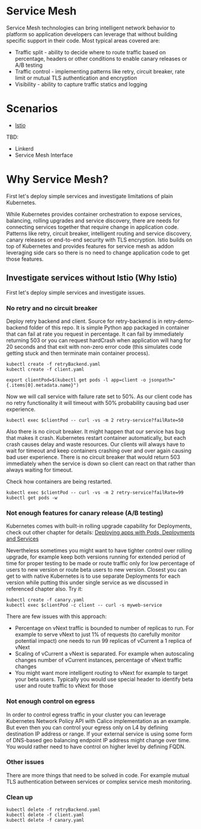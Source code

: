 # Service Mesh
Service Mesh technologies can bring intelligent network behavior to platform so application developers can leverage that without building specific support in their code. Most typical areas covered are:
- Traffic split - ability to decide where to route traffic based on percentage, headers or other conditions to enable canary releases or A/B testing
- Traffic control - implementing patterns like retry, circuit breaker, rate limit or mutual TLS authentication and encryption
- Visibility - ability to capture traffic statics and logging

# Scenarios
- [Istio](istio.md)

TBD:
- Linkerd
- Service Mesh Interface

# Why Service Mesh?
First let's deploy simple services and investigate limitations of plain Kubernetes.

While Kubernetes provides container orchestration to expose services, balancing, rolling upgrades and service discovery, there are needs for connecting services together that require change in application code. Patterns like retry, circuit breaker, intelligent routing and service discovery, canary releases or end-to-end security with TLS encryption. Istio builds on top of Kubernetes and provides features for service mesh as addon leveraging side cars so there is no need to change application code to get those features.

## Investigate services without Istio (Why Istio)
First let's deploy simple services and investigate issues.

### No retry and no circuit breaker
Deploy retry backend and client. Source for retry-backend is in retry-demo-backend folder of this repo. It is simple Python app packaged in container that can fail at rate you request in percentage. It can fail by immediately returning 503 or you can request hardCrash when application will hang for 20 seconds and that exit with non-zero error code (this simulates code getting stuck and then terminate main container process).

```
kubectl create -f retryBackend.yaml
kubectl create -f client.yaml

export clientPod=$(kubectl get pods -l app=client -o jsonpath="{.items[0].metadata.name}")
```

Now we will call service with failure rate set to 50%. As our client code has no retry functionality it will timeout with 50% probability causing bad user experience.

````
kubectl exec $clientPod -- curl -vs -m 2 retry-service?failRate=50
````

Also there is no circuit breaker. It might happen that our service has bug that makes it crash. Kubernetes restart container automatically, but each crash causes delay and waste resources. Our clients will always have to wait for timeout and keep containers crashing over and over again causing bad user experience. There is no circuit breaker that would return 503 immediately when the service is down so client can react on that rather than always waiting for timeout.

Check how containers are being restarted.

```
kubectl exec $clientPod -- curl -vs -m 2 retry-service?failRate=99
kubectl get pods -w
```

### Not enough features for canary release (A/B testing)
Kubernetes comes with built-in rolling upgrade capability for Deployments, check out other chapter for details:
[Deploying apps with Pods, Deployments and Services](docs/apps.md)

Nevertheless sometimes you might want to have tighter control over rolling upgrade, for example keep both versions running for extended period of time for proper testing to be made or route traffic only for low percentage of users to new version or route beta users to new version. Closest you can get to with native Kubernetes is to use separate Deployments for each version while putting this under single service as we discussed in referenced chapter also. Try it:

```
kubectl create -f canary.yaml
kubectl exec $clientPod -c client -- curl -s myweb-service
```

There are few issues with this approach:
* Percentage on vNext traffic is bounded to number of replicas to run. For example to serve vNext to just 1% of requests (to carefully monitor potential impact) one needs to run 99 replicas of vCurrent a 1 replica of vNext
* Scaling of vCurrent a vNext is separated. For example when autoscaling changes number of vCurrent instances, percentage of vNext traffic changes
* You might want more intelligent routing to vNext for example to target your beta users. Typically you would use special header to identify beta user and route traffic to vNext for those

### Not enough control on egress
In order to control egress traffic in your cluster you can leverage Kubernetes Network Policy API with Calico implementation as an example. But even then you can control your egress only on L4 by defining destination IP address or range. If your external service is using some form of DNS-based geo balancing endpoint IP address might change over time. You would rather need to have control on higher level by defining FQDN.

### Other issues
There are more things that need to be solved in code. For example mutual TLS authentication between services or complex service mesh monitoring.

### Clean up
```
kubectl delete -f retryBackend.yaml
kubectl delete -f client.yaml
kubectl delete -f canary.yaml
```
